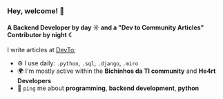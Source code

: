 ### Hey, welcome! 👋

#### A Backend Developer by day ☼ and a "Dev to Community Articles" Contributor by night ☾

I write articles at [DevTo](https://dev.to/alinesousaa);

- ⚙️ I use daily: `.python`, `.sql`, `.django`, `.miro`
- 🌍 I'm mostly active within the **Bichinhos da TI community** and **He4rt Developers**
- 💬 `ping` me about **programming**, **backend development**, **python**
